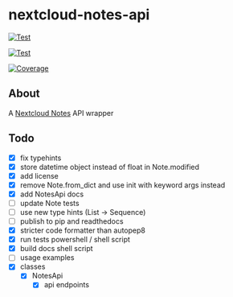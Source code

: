 # nextcloud-notes-api

<a
  href="https://github.com/coma64/nextcloud-notes-api/actions?query=workflow%3ATest"
  target="_blank">
<img src="https://github.com/coma64/nextcloud-notes-api/workflows/Test/badge.svg"
    alt="Test">
</a>

<a
  href="https://github.com/coma64/nextcloud-notes-api/actions?query=workflow%3ASuper-Linter"
  target="_blank">
<img src="https://github.com/coma64/nextcloud-notes-api/workflows/Super-Linter/badge.svg"
    alt="Test">
</a>

<a href="https://codecov.io/gh/coma64/nextcloud-notes-api" target="_blank">
<img
src="https://img.shields.io/codecov/c/github/coma64/nextcloud-notes-api?color=%2334D058"
alt="Coverage">
</a>
<br />

## About

A [Nextcloud Notes](https://github.com/nextcloud/notes) API wrapper

## Todo

- [x] fix typehints
- [x] store datetime object instead of float in Note.modified
- [x] add license
- [x] remove Note.from_dict and use init with keyword args instead
- [x] add NotesApi docs
- [ ] update Note tests
- [ ] use new type hints (List -> Sequence)
- [ ] publish to pip and readthedocs
- [x] stricter code formatter than autopep8
- [x] run tests powershell / shell script
- [x] build docs shell script
- [ ] usage examples
- [x] classes
  - [x] NotesApi
    - [x] api endpoints

